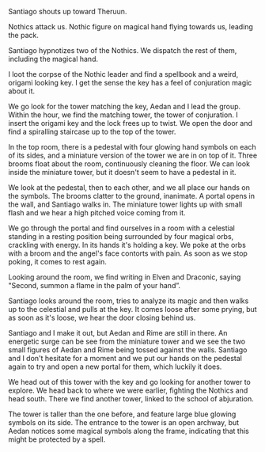 Santiago shouts up toward Theruun.

Nothics attack us. Nothic figure on magical hand flying towards us, leading the pack.

Santiago hypnotizes two of the Nothics. We dispatch the rest of them, including the magical hand.

I loot the corpse of the Nothic leader and find a spellbook and a weird, origami looking key. I get the sense the key has a feel of conjuration magic about it.

We go look for the tower matching the key, Aedan and I lead the group. Within the hour, we find the matching tower, the tower of conjuration. I insert the origami key and the lock frees up to twist. We open the door and find a spiralling staircase up to the top of the tower.

In the top room, there is a pedestal with four glowing hand symbols on each of its sides, and a miniature version of the tower we are in on top of it. Three brooms float about the room, continuously cleaning the floor. We can look inside the miniature tower, but it doesn't seem to have a pedestal in it.

We look at the pedestal, then to each other, and we all place our hands on the symbols. The brooms clatter to the ground, inanimate. A portal opens in the wall, and Santiago walks in. The miniature tower lights up with small flash and we hear a high pitched voice coming from it.

We go through the portal and find ourselves in a room with a celestial standing in a resting position being surrounded by four magical orbs, crackling with energy. In its hands it's holding a key. We poke at the orbs with a broom and the angel's face contorts with pain. As soon as we stop poking, it comes to rest again.

Looking around the room, we find writing in Elven and Draconic, saying "Second, summon a flame in the palm of your hand”.

Santiago looks around the room, tries to analyze its magic and then walks up to the celestial and pulls at the key. It comes loose after some prying, but as soon as it's loose, we hear the door closing behind us.

Santiago and I make it out, but Aedan and Rime are still in there. An energetic surge can be see from the miniature tower and we see the two small figures of Aedan and Rime being tossed against the walls. Santiago and I don't hesitate for a moment and we put our hands on the pedestal again to try and open a new portal for them, which luckily it does.

We head out of this tower with the key and go looking for another tower to explore. We head back to where we were earlier, fighting the Nothics and head south. There we find another tower, linked to the school of abjuration.

The tower is taller than the one before, and feature large blue glowing symbols on its side. The entrance to the tower is an open archway, but Aedan notices some magical symbols along the frame, indicating that this might be protected by a spell.